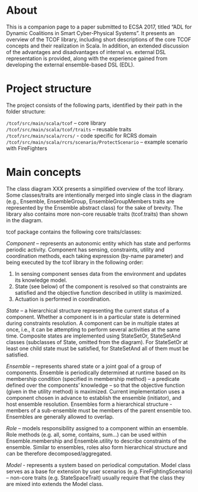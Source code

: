 # About

This is a companion page to a paper submitted to ECSA 2017, titled “ADL for Dynamic Coalitions in Smart Cyber-Physical Systems”. It presents an overview of the TCOF library, including short descriptions of the core TCOF concepts and their realization in Scala. In addition, an extended discussion of the advantages and disadvantages of internal vs. external DSL representation is provided, along with the experience gained from developing the external ensemble-based DSL (EDL).

# Project structure
The project consists of the following parts, identified by their path in the folder structure:

`/tcof/src/main/scala/tcof` – core library  
`/tcof/src/main/scala/tcof/traits` – reusable traits  
`/tcof/src/main/scala/rcrs/` - code specific for RCRS domain  
`/tcof/src/main/scala/rcrs/scenario/ProtectScenario` – example scenario with FireFighters  

# Main concepts

The class diagram XXX presents a simplified overview of the tcof library. Some classes/traits are intentionally merged into single class in the diagram (e.g., Ensemble, EnsembleGroup, EnsembleGroupMembers traits are represented by the Ensemble abstract class) for the sake of brevity. The library also contains more non-core reusable traits (tcof.traits) than shown in the diagram.

tcof package contains the following core traits/classes:

_Component_ – represents an autonomic entity which has state and performs periodic activity. Component has sensing, constraints, utility and coordination methods, each taking expression (by-name parameter) and being executed by the tcof library in the following order:
1.	In sensing component senses data from the environment and updates its knowledge model.
2.	State (see below) of the component is resolved so that constraints are satisfied and the objective function described in utility is maximized.
3.	Actuation is performed in coordination.

_State_ – a hierarchical structure representing the current status of a component. Whether a component is in a particular state is determined during constraints resolution. A component can be in multiple states at once, i.e., it can be attempting to perform several activities at the same time. Composite states are implemented using StateSetOr, StateSetAnd classes (subclasses of State, omitted from the diagram). For StateSetOr at least one child state must be satisfied, for StateSetAnd all of them must be satisfied.

_Ensemble_ – represents shared state or a joint goal of a group of components. Ensemble is periodically determined at runtime based on its membership condition (specified in membership method) – a predicate defined over the components’ knowledge – so that the objective function (given in the utility method) is maximized. Current implementation uses a component chosen in advance to establish the ensemble (initiator), and host ensemble resolution. 
Ensembles form a hierarchical structure - members of a sub-ensemble must be members of the parent ensemble too. Ensembles are generally allowed to overlap.

_Role_ – models responsibility assigned to a component within an ensemble. Role methods (e.g. all, some, contains, sum…) can be used within Ensemble.membership and Ensemble.utility to describe constraints of the ensemble. Similar to ensembles, roles also form hierarchical structure and can be therefore decomposed/aggregated.

_Model_ - represents a system based on periodical computation. Model class serves as a base for extension by user scenarios (e.g. FireFightingScenario) – non-core traits (e.g. StateSpaceTrait) usually require that the class they are mixed into extends the Model class.
